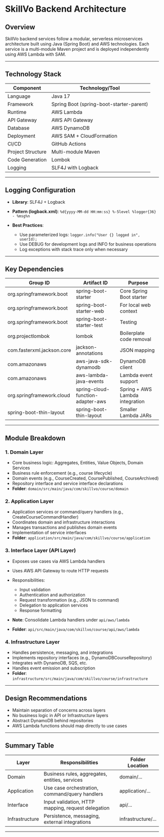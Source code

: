 # SkillVo Backend Architecture

## Overview

SkillVo backend services follow a modular, serverless microservices architecture built using Java (Spring Boot) and AWS technologies. Each service is a multi-module Maven project and is deployed independently using AWS Lambda with SAM.

---

## Technology Stack

| Component         | Technology/Tool                          |
| ----------------- | ---------------------------------------- |
| Language          | Java 17                                  |
| Framework         | Spring Boot (spring-boot-starter-parent) |
| Runtime           | AWS Lambda                               |
| API Gateway       | AWS API Gateway                          |
| Database          | AWS DynamoDB                             |
| Deployment        | AWS SAM + CloudFormation                 |
| CI/CD             | GitHub Actions                           |
| Project Structure | Multi-module Maven                       |
| Code Generation   | Lombok                                   |
| Logging           | SLF4J with Logback                       |

---

## Logging Configuration

* **Library**: SLF4J + Logback
* **Pattern (logback.xml)**: `%d{yyyy-MM-dd HH:mm:ss} %-5level %logger{36} - %msg%n`
* **Best Practices**:

  * Use parameterized logs: `logger.info("User {} logged in", userId);`
  * Use DEBUG for development logs and INFO for business operations
  * Log exceptions with stack trace only when necessary

---

## Key Dependencies

| Group ID                   | Artifact ID                       | Purpose                         |
| -------------------------- | --------------------------------- | ------------------------------- |
| org.springframework.boot   | spring-boot-starter               | Core Spring Boot starter        |
| org.springframework.boot   | spring-boot-starter-web           | For local web context           |
| org.springframework.boot   | spring-boot-starter-test          | Testing                         |
| org.projectlombok          | lombok                            | Boilerplate code removal        |
| com.fasterxml.jackson.core | jackson-annotations               | JSON mapping                    |
| com.amazonaws              | aws-java-sdk-dynamodb             | DynamoDB client                 |
| com.amazonaws              | aws-lambda-java-events            | Lambda event support            |
| org.springframework.cloud  | spring-cloud-function-adapter-aws | Spring + AWS Lambda integration |
| spring-boot-thin-layout    | spring-boot-thin-layout           | Smaller Lambda JARs             |

---

## Module Breakdown

### 1. Domain Layer

* Core business logic: Aggregates, Entities, Value Objects, Domain Services
* Business rule enforcement (e.g., course lifecycle)
* Domain events (e.g., CourseCreated, CoursePublished, CourseArchived)
* Repository interface and service interface declarations
* **Folder**: `domain/src/main/java/com/skillvo/course/domain`

### 2. Application Layer

* Application services or command/query handlers (e.g., CreateCourseCommandHandler)
* Coordinates domain and infrastructure interactions
* Manages transactions and publishes domain events
* Implementation of service interfaces
* **Folder**: `application/src/main/java/com/skillvo/course/application`

### 3. Interface Layer (API Layer)

* Exposes use cases via AWS Lambda handlers
* Uses AWS API Gateway to route HTTP requests
* Responsibilities:

  * Input validation
  * Authentication and authorization
  * Request transformation (e.g., JSON to command)
  * Delegation to application services
  * Response formatting
* **Note**: Consolidate Lambda handlers under `api/aws/lambda`
* **Folder**: `api/src/main/java/com/skillvo/course/api/aws/lambda`

### 4. Infrastructure Layer

* Handles persistence, messaging, and integrations
* Implements repository interfaces (e.g., DynamoDBCourseRepository)
* Integrates with DynamoDB, SQS, etc.
* Handles event emission and subscription
* **Folder**: `infrastructure/src/main/java/com/skillvo/course/infrastructure`

---

## Design Recommendations

* Maintain separation of concerns across layers
* No business logic in API or Infrastructure layers
* Abstract DynamoDB behind repositories
* AWS Lambda functions should map directly to use cases

---

## Summary Table

| Layer          | Responsibilities                                   | Folder Location    |
| -------------- | -------------------------------------------------- | ------------------ |
| Domain         | Business rules, aggregates, entities, services     | domain/...         |
| Application    | Use case orchestration, command/query handlers     | application/...    |
| Interface      | Input validation, HTTP mapping, request delegation | api/...            |
| Infrastructure | Persistence, messaging, external integrations      | infrastructure/... |

---
